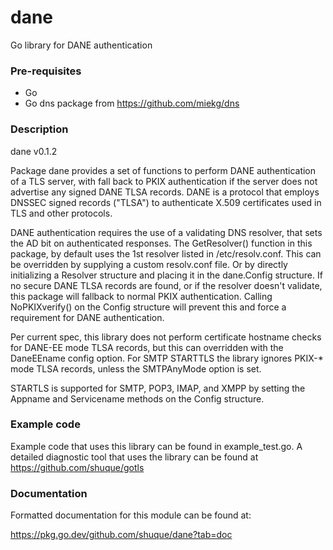 # dane
Go library for DANE authentication

### Pre-requisites

* Go
* Go dns package from https://github.com/miekg/dns

### Description

dane v0.1.2

Package dane provides a set of functions to perform DANE authentication
of a TLS server, with fall back to PKIX authentication if the server
does not advertise any signed DANE TLSA records. DANE is a protocol
that employs DNSSEC signed records ("TLSA") to authenticate X.509
certificates used in TLS and other protocols.

DANE authentication requires the use of a validating DNS resolver,
that sets the AD bit on authenticated responses. The GetResolver()
function in this package, by default uses the 1st resolver listed
in /etc/resolv.conf. This can be overridden by supplying a custom
resolv.conf file. Or by directly initializing a Resolver structure
and placing it in the dane.Config structure. If no secure DANE TLSA
records are found, or if the resolver doesn't validate, this package
will fallback to normal PKIX authentication. Calling NoPKIXverify()
on the Config structure will prevent this and force a requirement
for DANE authentication.

Per current spec, this library does not perform certificate hostname
checks for DANE-EE mode TLSA records, but this can overridden with the
DaneEEname config option. For SMTP STARTTLS the library ignores PKIX-*
mode TLSA records, unless the SMTPAnyMode option is set.

STARTLS is supported for SMTP, POP3, IMAP, and XMPP by setting the
Appname and Servicename methods on the Config structure.

### Example code

Example code that uses this library can be found in example_test.go.
A detailed diagnostic tool that uses the library can be found at
https://github.com/shuque/gotls

### Documentation

Formatted documentation for this module can be found at:

https://pkg.go.dev/github.com/shuque/dane?tab=doc
